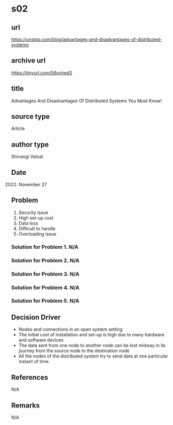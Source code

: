 # s02

## url
https://unstop.com/blog/advantages-and-disadvantages-of-distributed-systems

## archive url
https://tinyurl.com/56uytwd3

## title
Advantages And Disadvantages Of Distributed Systems You Must Know!

## source type
Article

## author type
Shivangi Vatsal

## Date
2022. November 27

## Problem
1. Security issue
2. High set-up cost
3. Data loss
4. Difficult to handle
5. Overloading issue

### Solution for Problem 1. N/A
### Solution for Problem 2. N/A
### Solution for Problem 3. N/A
### Solution for Problem 4. N/A
### Solution for Problem 5. N/A

## Decision Driver
- Nodes and connections in an open system setting
- The initial cost of installation and set-up is high due to many hardware and software devices
- The data sent from one node to another node can be lost midway in its journey from the source node to the destination node
- All the nodes of the distributed system try to send data at one particular instant of time.

## References
N/A

## Remarks
N/A